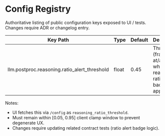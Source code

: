 # Config Registry

Authoritative listing of public configuration keys exposed to UI / tests. Changes require ADR or changelog entry.

| Key Path | Type | Default | Description | Introduced |
|----------|------|---------|-------------|------------|
| llm.postproc.reasoning.ratio_alert_threshold | float | 0.45 | Threshold (fraction) at/above which reasoning ratio alert badge appears. | 2025-09-18 |

Notes:

- UI fetches this via `/config` as `reasoning_ratio_threshold`.
- Must remain within [0.05, 0.95] client clamp window to prevent degenerate UX.
- Changes require updating related contract tests (ratio alert badge logic).
